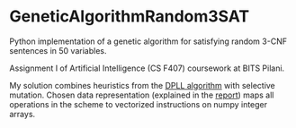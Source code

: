 # GeneticAlgorithmRandom3SAT
Python implementation of a genetic algorithm for satisfying random 3-CNF sentences in 50 variables. 

Assignment I of Artificial Intelligence (CS F407) coursework at BITS Pilani.

My solution combines heuristics from the [DPLL algorithm](https://en.wikipedia.org/wiki/DPLL_algorithm) with selective mutation. Chosen data representation (explained in the [report](https://github.com/iWrote/GeneticAlgorithmRandom3SAT/blob/main/2018B5A70869G_VARUN.pdf)) maps all operations in the scheme to vectorized instructions on numpy integer arrays.
